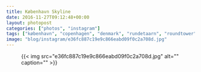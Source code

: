 ```yaml
---
title: København Skyline
date: 2016-11-27T09:12:48+00:00
layout: photopost
categories: ["photos", "instagram"]
tags: ["københavn", "copenhagen", "denmark", "rundetaarn", "roundtower", "skyline", "sunset"]
image: "blog/instagram/e36fc887c19e9c866eabd09f0c2a708d.jpg"
---
```


<figure class="photo photo--square">
  {{< img src="e36fc887c19e9c866eabd09f0c2a708d.jpg" alt="" caption="" >}}

</figure>


